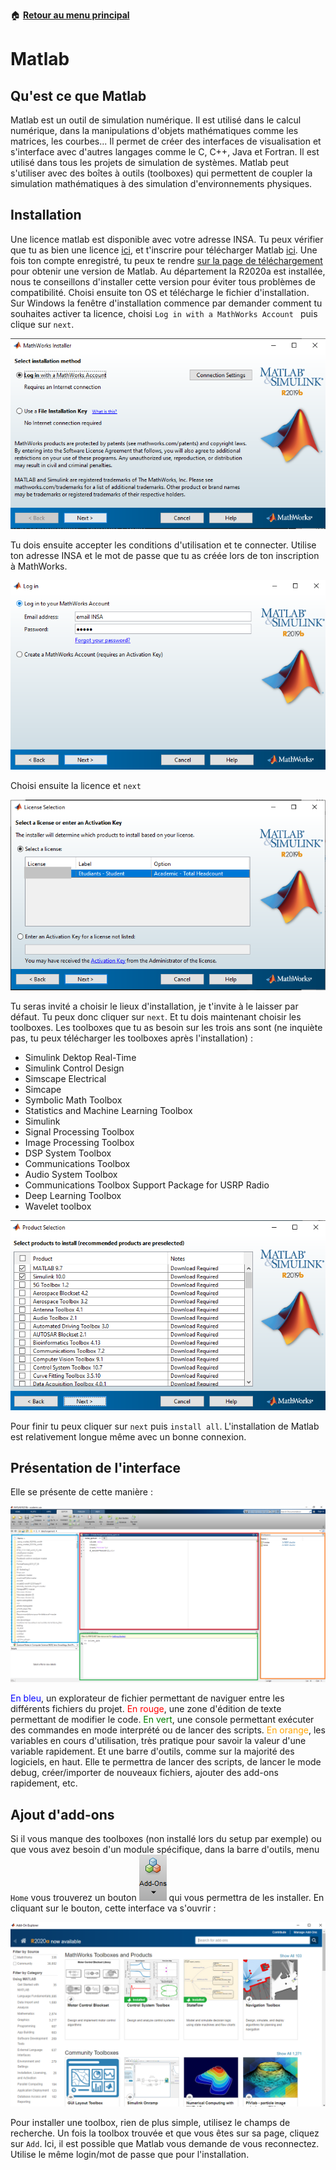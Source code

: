 :house: [**Retour au menu principal**](/TChelp)

# Matlab

## Qu'est ce que Matlab
Matlab est un outil de simulation numérique. Il est utilisé dans le calcul numérique, dans la manipulations d'objets mathématiques comme les matrices, les courbes... Il permet de créer des interfaces de visualisation et s'interface avec d'autres langages comme le C, C++, Java et Fortran.
Il est utilisé dans tous les projets de simulation de systèmes.
Matlab peut s'utiliser avec des boîtes à outils (toolboxes) qui permettent de coupler la simulation mathématiques à des simulation d'environnements physiques.


## Installation

Une licence matlab est disponible avec votre adresse INSA. Tu peux vérifier que tu as bien une licence [ici](https://fr.mathworks.com/academia/tah-support-program/eligibility.html), et t'inscrire pour télécharger Matlab [ici](https://fr.mathworks.com/mwaccount/register?uri=https%3A%2F%2Ffr.mathworks.com%2Fproducts%2Fget-matlab.html%3Fs_tid%3Dgn_getml). Une fois ton compte enregistré, tu peux te rendre [sur la page de téléchargement](https://fr.mathworks.com/downloads/web_downloads/select_release) pour obtenir une version de Matlab. Au département la R2020a est installée, nous te conseillons d'installer cette version pour éviter tous problèmes de compatibilité. Choisi ensuite ton OS et télécharge le fichier d'installation.
Sur Windows la fenêtre d'installation commence par demander comment tu souhaites activer ta licence, choisi `Log in with a MathWorks Account ` puis clique sur `next`.

![](img/LoginChoice.png)

Tu dois ensuite accepter les conditions d'utilisation et te connecter. Utilise ton adresse INSA et le mot de passe que tu as créée lors de ton inscription à MathWorks.

![](img/Login.png)

Choisi ensuite la licence et `next`

![](img/LicenseChoice.png)

Tu seras invité a choisir le lieux d'installation, je t'invite à le laisser par défaut. Tu peux donc cliquer sur `next`. Et tu dois maintenant choisir les toolboxes. Les toolboxes que tu as besoin sur les trois ans sont (ne inquiète pas, tu peux télécharger les toolboxes après l'installation) :
- Simulink Dektop Real-Time
- Simulink Control Design 
- Simscape Electrical
- Simcape
- Symbolic Math Toolbox
- Statistics and Machine Learning Toolbox
- Simulink
- Signal Processing Toolbox
- Image Processing Toolbox
- DSP System Toolbox
- Communications Toolbox
- Audio System Toolbox 
- Communications Toolbox Support Package for USRP Radio
- Deep Learning Toolbox
- Wavelet toolbox

![](img/ToolboxesChoice.png)

Pour finir tu peux cliquer sur `next` puis `install all`. 
L'installation de Matlab est relativement longue même avec un bonne connexion.

## Présentation de l'interface

Elle se présente de cette manière : 

![](img/Interface.png)

<span style="color:blue">En bleu</span>, un explorateur de fichier permettant de naviguer entre les différents fichiers du projet.
<span style="color:red">En rouge</span>, une zone d'édition de texte permettant de modifier le code.
<span style="color:green">En vert</span>, une console permettant exécuter des commandes en mode interprété ou de lancer des scripts. 
<span style="color:orange">En orange</span>, les variables en cours d'utilisation, très pratique pour savoir la valeur d'une variable rapidement.
Et une barre d'outils, comme sur la majorité des logiciels, en haut. Elle te permettra de lancer des scripts, de lancer le mode debug, créer/importer de nouveaux fichiers, ajouter des add-ons rapidement, etc.

## Ajout d'add-ons 

Si il vous manque des toolboxes (non installé lors du setup par exemple) ou que vous avez besoin d'un module spécifique, dans la barre d'outils, menu `Home` vous trouverez un bouton ![](img/add-onsButton.png) qui vous permettra de les installer.
En cliquant sur le bouton, cette interface va s'ouvrir : 

![](img/add-onsInt.png)

Pour installer une toolbox, rien de plus simple, utilisez le champs de recherche. Un fois la toolbox trouvée et que vous êtes sur sa page, cliquez sur `Add`. Ici, il est possible que Matlab vous demande de vous reconnectez. Utilise le même login/mot de passe que pour l'installation.
